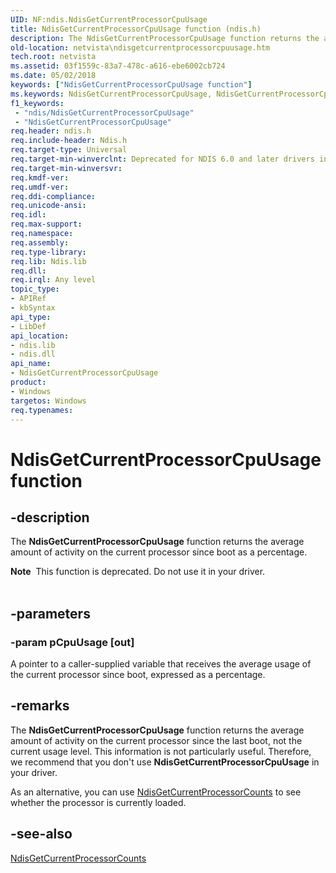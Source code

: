 ```yaml
---
UID: NF:ndis.NdisGetCurrentProcessorCpuUsage
title: NdisGetCurrentProcessorCpuUsage function (ndis.h)
description: The NdisGetCurrentProcessorCpuUsage function returns the average amount of activity on the current processor since boot as a percentage.Note  This function is deprecated.
old-location: netvista\ndisgetcurrentprocessorcpuusage.htm
tech.root: netvista
ms.assetid: 03f1559c-83a7-478c-a616-ebe6002cb724
ms.date: 05/02/2018
keywords: ["NdisGetCurrentProcessorCpuUsage function"]
ms.keywords: NdisGetCurrentProcessorCpuUsage, NdisGetCurrentProcessorCpuUsage function [Network Drivers Starting with Windows Vista], ndis/NdisGetCurrentProcessorCpuUsage, ndis_sysinfo_ref_64c35a8c-5776-4902-b062-0685a16f5453.xml, netvista.ndisgetcurrentprocessorcpuusage
f1_keywords:
 - "ndis/NdisGetCurrentProcessorCpuUsage"
 - "NdisGetCurrentProcessorCpuUsage"
req.header: ndis.h
req.include-header: Ndis.h
req.target-type: Universal
req.target-min-winverclnt: Deprecated for NDIS 6.0 and later drivers in Windows Vista and later. Deprecated for NDIS 5.1 drivers (see       NdisGetCurrentProcessorCpuUsage (NDIS 5.1)) in Windows XP and later.
req.target-min-winversvr: 
req.kmdf-ver: 
req.umdf-ver: 
req.ddi-compliance: 
req.unicode-ansi: 
req.idl: 
req.max-support: 
req.namespace: 
req.assembly: 
req.type-library: 
req.lib: Ndis.lib
req.dll: 
req.irql: Any level
topic_type:
- APIRef
- kbSyntax
api_type:
- LibDef
api_location:
- ndis.lib
- ndis.dll
api_name:
- NdisGetCurrentProcessorCpuUsage
product:
- Windows
targetos: Windows
req.typenames: 
---
```


# NdisGetCurrentProcessorCpuUsage function


## -description


The 
  <b>NdisGetCurrentProcessorCpuUsage</b> function returns the  average amount of activity on the current processor since boot as a
  percentage.
<div class="alert"><b>Note</b>  This function is deprecated. Do not use it in your driver.</div><div> </div>

## -parameters




### -param pCpuUsage [out]

A pointer to a caller-supplied variable that receives the average usage of the current processor since boot, expressed as a percentage.


## -remarks



The <b>NdisGetCurrentProcessorCpuUsage</b> function returns the average amount of activity on the current processor since the last boot, not the current usage level. This information is not particularly useful. Therefore, we recommend that you don't use <b>NdisGetCurrentProcessorCpuUsage</b> in your driver.

As an alternative, you can use <a href="https://docs.microsoft.com/windows-hardware/drivers/ddi/ndis/nf-ndis-ndisgetcurrentprocessorcounts">NdisGetCurrentProcessorCounts</a> to see whether the processor is currently loaded.




## -see-also




<a href="https://docs.microsoft.com/windows-hardware/drivers/ddi/ndis/nf-ndis-ndisgetcurrentprocessorcounts">NdisGetCurrentProcessorCounts</a>
 

 

